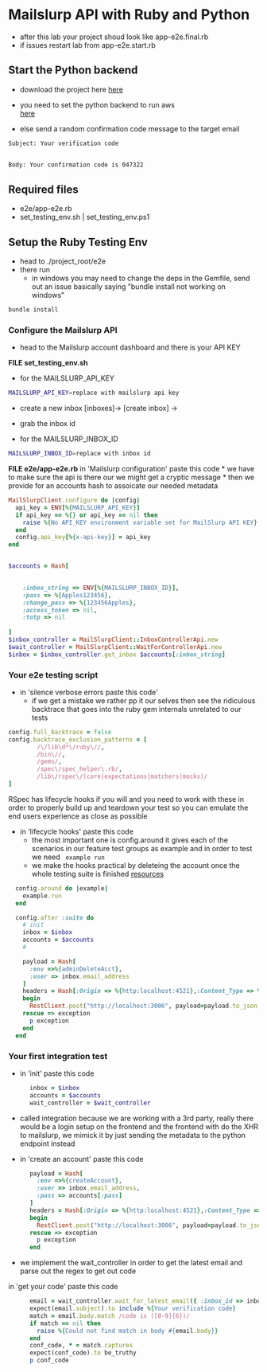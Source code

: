 
# Mailslurp API with Ruby and Python

* after this lab your project shoud look like app-e2e.final.rb
* if issues restart lab from app-e2e.start.rb

## Start the Python backend
* download the project here [here](https://downgit.github.io/#/home?url=https://github.com/WindMillCode/custom_vids/tree/master/using_mailslurp_with_capybara)
* you need to set the python backend to run aws  
[here](https://www.youtube.com/watch?v=YuP4C5jaltY)

* else send a random confirmation code message to the target email
```txt
Subject: Your verification code


Body: Your confirmation code is 047322
```

## Required files 
* e2e/app-e2e.rb
* set_testing_env.sh  | set_testing_env.ps1

## Setup the Ruby Testing Env 
* head to ./project_root/e2e
* there run
	* in windows you may need to change the deps in the Gemfile, send out an issue basically saying "bundle install not working on windows"
```ps1
bundle install
```

### Configure the Mailslurp API 
* head to the Mailslurp account dashboard and there is your API KEY

__FILE set_testing_env.sh__
* for the MAILSLURP_API_KEY 
```sh
MAILSLURP_API_KEY=replace with mailslurp api key
```

* create a new inbox
[inboxes]-> [create inbox] -> 

* grab the inbox id

* for the MAILSLURP_INBOX_ID 
```sh
MAILSLURP_INBOX_ID=replace with inbox id
```

__FILE e2e/app-e2e.rb__
in 'Mailslurp configuration' paste this code
	* we have to make sure the api is there our we might get a cryptic message
	* then we provide for an accounts hash to assoicate our needed metadata
```rb
MailSlurpClient.configure do |config|
  api_key = ENV[%{MAILSLURP_API_KEY}]
  if api_key == %{} or api_key == nil then
    raise %{No API_KEY environment variable set for MailSlurp API KEY}
  end
  config.api_key[%{x-api-key}] = api_key
end


$accounts = Hash[

  
    :inbox_string => ENV[%{MAILSLURP_INBOX_ID}], 
    :pass => %{Apples123456},
    :change_pass => %{123456Apples},
    :access_token => nil,
    :totp => nil
  
]
$inbox_controller = MailSlurpClient::InboxControllerApi.new
$wait_controller = MailSlurpClient::WaitForControllerApi.new
$inbox = $inbox_controller.get_inbox $accounts[:inbox_string]


```

### Your e2e testing script
 
* in 'silence verbose errors paste this code'
	* if we get a mistake we rather pp it our selves then see the ridiculous backtrace that goes into the ruby gem internals unrelated to our tests
```rb
config.full_backtrace = false
config.backtrace_exclusion_patterns = [
		/\/lib\d*\/ruby\//,
		/bin\//,
		/gems/,
		/spec\/spec_helper\.rb/,
		/lib\/rspec\/(core|expectations|matchers|mocks)/
]
```


RSpec has lifecycle hooks if you will and you need to work with these in order to properly build up and teardown your test so you can emulate the end users experience as close as possible 

* in 'lifecycle hooks' paste this code 
	* the most important one is config.around it gives each of the scenarios in our feature test groups as example and in order to test we need 
	``` example run```
	* we make the hooks practical by deleteing the account once the whole testing suite is finished
	[resources](https://rubydoc.info/gems/rspec-core/RSpec/Core/Hooks)
```rb	
  config.around do |example|
    example.run
  end 

  config.after :suite do
    # init 
    inbox = $inbox 
    accounts = $accounts
    # 

    payload = Hash[
      :env =>%{adminDeleteAcct},
      :user => inbox.email_address
    ]
    headers = Hash[:Origin => %{http:localhost:4521},:Content_Type => %{application/json}]
    begin
      RestClient.post("http://localhost:3006", payload=payload.to_json, headers=headers)
    rescue => exception
      p exception
    end
  end  
```

### Your first integration test
* in 'init' paste this code
```rb
      inbox = $inbox 
      accounts = $accounts
      wait_controller = $wait_controller
```

* called integration because we are working with a 3rd party, really there would be a login setup on the frontend and the frontend with do the XHR to mailslurp, we mimick it by just sending the metadata to the python endpoint instead

* in 'create an account' paste this code
```rb
      payload = Hash[
        :env =>%{createAccount},
        :user => inbox.email_address,
        :pass => accounts[:pass]
      ]
      headers = Hash[:Origin => %{http:localhost:4521},:Content_Type => %{application/json}]
      begin
        RestClient.post("http://localhost:3006", payload=payload.to_json, headers=headers)
      rescue => exception
        p exception
      end
```

* we implement the wait_controller in order to get the  latest email and parse out the regex to get out code

in 'get your code' paste this code
```rb
      email = wait_controller.wait_for_latest_email({ :inbox_id => inbox.id, :unread_only => true, :timeout => 30_000 })
      expect(email.subject).to include %{Your verification code}
      match = email.body.match /code is ([0-9]{6})/
      if match == nil then
        raise %{Could not find match in body #{email.body}}
      end
      conf_code, * = match.captures
      expect(conf_code).to be_truthy  
      p conf_code
```



